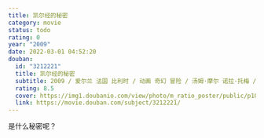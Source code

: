 ```yaml
---
title: 凯尔经的秘密
category: movie
status: todo
rating: 0
year: "2009"
date: 2022-03-01 04:52:20
douban:
  id: "3212221"
  title: 凯尔经的秘密
  subtitle: 2009 / 爱尔兰 法国 比利时 / 动画 奇幻 冒险 / 汤姆·摩尔 诺拉·托梅 / 伊万·麦克奎尔 克里斯滕·穆尼
  rating: 8.5
  cover: https://img1.doubanio.com/view/photo/m_ratio_poster/public/p1088520038.jpg
  link: https://movie.douban.com/subject/3212221/
---
```


是什么秘密呢？
